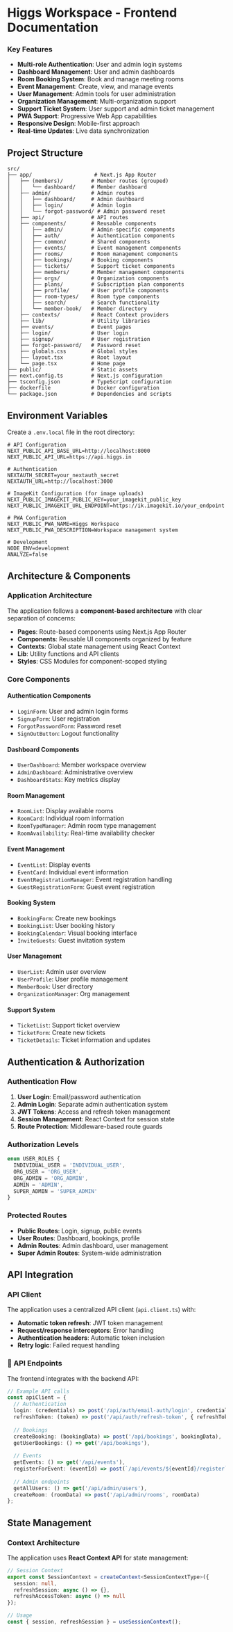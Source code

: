 # Higgs Workspace - Frontend Documentation

### Key Features
- **Multi-role Authentication**: User and admin login systems
- **Dashboard Management**: User and admin dashboards
- **Room Booking System**: Book and manage meeting rooms
- **Event Management**: Create, view, and manage events
- **User Management**: Admin tools for user administration
- **Organization Management**: Multi-organization support
- **Support Ticket System**: User support and admin ticket management
- **PWA Support**: Progressive Web App capabilities
- **Responsive Design**: Mobile-first approach
- **Real-time Updates**: Live data synchronization

## Project Structure

```
src/
├── app/                    # Next.js App Router
│   ├── (members)/         # Member routes (grouped)
│   │   └── dashboard/     # Member dashboard
│   ├── admin/             # Admin routes
│   │   ├── dashboard/     # Admin dashboard
│   │   ├── login/         # Admin login
│   │   └── forgot-password/ # Admin password reset
│   ├── api/               # API routes
│   ├── components/        # Reusable components
│   │   ├── admin/         # Admin-specific components
│   │   ├── auth/          # Authentication components
│   │   ├── common/        # Shared components
│   │   ├── events/        # Event management components
│   │   ├── rooms/         # Room management components
│   │   ├── bookings/      # Booking components
│   │   ├── tickets/       # Support ticket components
│   │   ├── members/       # Member management components
│   │   ├── orgs/          # Organization components
│   │   ├── plans/         # Subscription plan components
│   │   ├── profile/       # User profile components
│   │   ├── room-types/    # Room type components
│   │   ├── search/        # Search functionality
│   │   └── member-book/   # Member directory
│   ├── contexts/          # React Context providers
│   ├── lib/               # Utility libraries
│   ├── events/            # Event pages
│   ├── login/             # User login
│   ├── signup/            # User registration
│   ├── forgot-password/   # Password reset
│   ├── globals.css        # Global styles
│   ├── layout.tsx         # Root layout
│   └── page.tsx           # Home page
├── public/                # Static assets
├── next.config.ts         # Next.js configuration
├── tsconfig.json          # TypeScript configuration
├── dockerfile             # Docker configuration
└── package.json           # Dependencies and scripts
```

## Environment Variables

Create a `.env.local` file in the root directory:

```env
# API Configuration
NEXT_PUBLIC_API_BASE_URL=http://localhost:8000
NEXT_PUBLIC_API_URL=https://api.higgs.in

# Authentication
NEXTAUTH_SECRET=your_nextauth_secret
NEXTAUTH_URL=http://localhost:3000

# ImageKit Configuration (for image uploads)
NEXT_PUBLIC_IMAGEKIT_PUBLIC_KEY=your_imagekit_public_key
NEXT_PUBLIC_IMAGEKIT_URL_ENDPOINT=https://ik.imagekit.io/your_endpoint

# PWA Configuration
NEXT_PUBLIC_PWA_NAME=Higgs Workspace
NEXT_PUBLIC_PWA_DESCRIPTION=Workspace management system

# Development
NODE_ENV=development
ANALYZE=false
```

## Architecture & Components

### Application Architecture

The application follows a **component-based architecture** with clear separation of concerns:

- **Pages**: Route-based components using Next.js App Router
- **Components**: Reusable UI components organized by feature
- **Contexts**: Global state management using React Context
- **Lib**: Utility functions and API clients
- **Styles**: CSS Modules for component-scoped styling

### Core Components

#### Authentication Components
- `LoginForm`: User and admin login forms
- `SignupForm`: User registration
- `ForgotPasswordForm`: Password reset
- `SignOutButton`: Logout functionality

#### Dashboard Components
- `UserDashboard`: Member workspace overview
- `AdminDashboard`: Administrative overview
- `DashboardStats`: Key metrics display

#### Room Management
- `RoomList`: Display available rooms
- `RoomCard`: Individual room information
- `RoomTypeManager`: Admin room type management
- `RoomAvailability`: Real-time availability checker

#### Event Management
- `EventList`: Display events
- `EventCard`: Individual event information
- `EventRegistrationManager`: Event registration handling
- `GuestRegistrationForm`: Guest event registration

#### Booking System
- `BookingForm`: Create new bookings
- `BookingList`: User booking history
- `BookingCalendar`: Visual booking interface
- `InviteGuests`: Guest invitation system

#### User Management
- `UserList`: Admin user overview
- `UserProfile`: User profile management
- `MemberBook`: User directory
- `OrganizationManager`: Org management

#### Support System
- `TicketList`: Support ticket overview
- `TicketForm`: Create new tickets
- `TicketDetails`: Ticket information and updates

## Authentication & Authorization

### Authentication Flow

1. **User Login**: Email/password authentication
2. **Admin Login**: Separate admin authentication system
3. **JWT Tokens**: Access and refresh token management
4. **Session Management**: React Context for session state
5. **Route Protection**: Middleware-based route guards

### Authorization Levels

```typescript
enum USER_ROLES {
  INDIVIDUAL_USER = 'INDIVIDUAL_USER',
  ORG_USER = 'ORG_USER',
  ORG_ADMIN = 'ORG_ADMIN',
  ADMIN = 'ADMIN',
  SUPER_ADMIN = 'SUPER_ADMIN'
}
```

### Protected Routes

- **Public Routes**: Login, signup, public events
- **User Routes**: Dashboard, bookings, profile
- **Admin Routes**: Admin dashboard, user management
- **Super Admin Routes**: System-wide administration

## API Integration

### API Client

The application uses a centralized API client (`api.client.ts`) with:

- **Automatic token refresh**: JWT token management
- **Request/response interceptors**: Error handling
- **Authentication headers**: Automatic token inclusion
- **Retry logic**: Failed request handling

### 📡 API Endpoints

The frontend integrates with the backend API:

```typescript
// Example API calls
const apiClient = {
  // Authentication
  login: (credentials) => post('/api/auth/email-auth/login', credentials),
  refreshToken: (token) => post('/api/auth/refresh-token', { refreshToken: token }),
  
  // Bookings
  createBooking: (bookingData) => post('/api/bookings', bookingData),
  getUserBookings: () => get('/api/bookings'),
  
  // Events
  getEvents: () => get('/api/events'),
  registerForEvent: (eventId) => post(`/api/events/${eventId}/register`),
  
  // Admin endpoints
  getAllUsers: () => get('/api/admin/users'),
  createRoom: (roomData) => post('/api/admin/rooms', roomData)
};
```

## State Management

### Context Architecture

The application uses **React Context API** for state management:

```typescript
// Session Context
export const SessionContext = createContext<SessionContextType>({
  session: null,
  refreshSession: async () => {},
  refreshAccessToken: async () => null
});

// Usage
const { session, refreshSession } = useSessionContext();
```


